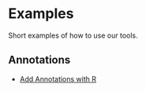 # Examples
Short examples of how to use our tools.


## Annotations
- [Add Annotations with R](Annotations/AddAnnotations.Rmd)
